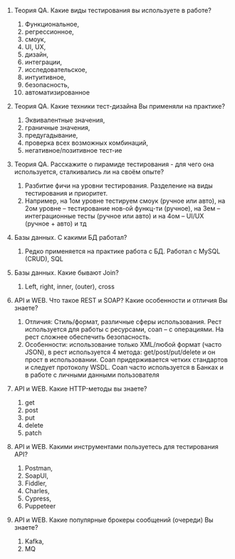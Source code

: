 1. Теория QA. Какие виды тестирования вы используете в работе?
   1. Функциональное, 
   2. регрессионное, 
   3. смоук, 
   4. UI, UX, 
   5. дизайн, 
   6. интеграции, 
   7. исследовательское, 
   8. интуитивное, 
   9. безопасность, 
   10. автоматизированное


2. Теория QA. Какие техники тест-дизайна Вы применяли на практике?
   1. Эквивалентные значения, 
   2. граничные значения, 
   3. предугадывание, 
   4. проверка всех возможных комбинаций, 
   5. негативное/позитивное тест-ие


3. Теория QA. Расскажите о пирамиде тестирования - для чего она используется, сталкивались ли на своём опыте?
   1. Разбитие фичи на уровни тестирования. Разделение на виды тестирования и приоритет. 
   2. Например, на 1ом уровне тестируем смоук (ручное или авто), на 2ом уровне – тестирование нов-ой функц-ти (ручное), на 3ем – интеграционные тесты (ручное или авто) и на 4ом – UI/UX (ручное + авто) и тд


4. Базы данных. С какими БД работал? 
   1. Редко применяется на практике работа с БД. Работал с MySQL (CRUD), SQL


5. Базы данных. Какие бывают Join?
   1. Left, right, inner, (outer), cross
   

6. API и WEB. Что такое REST и SOAP? Какие особенности и отличия Вы знаете?
   1. Отличия: Стиль/формат, различные сферы использования. Рест используется для работы с ресурсами, соап – с операциями. На рест сложнее обеспечить безопасность.
   2. Особенности: использование только XML/любой формат (часто JSON),  в рест используется 4 метода: get/post/put/delete и он прост в использовании. Соап придерживается четких стандартов и следует протоколу WSDL. Соап часто используется в Банках и в работе с личными данными пользователя


7. API и WEB. Какие HTTP-методы вы знаете?
   1. get
   2. post
   3. put
   4. delete
   5. patch


8. API и WEB. Какими инструментами пользуетесь для тестирования API?
   1. Postman, 
   2. SoapUI, 
   3. Fiddler, 
   4. Charles, 
   5. Cypress, 
   6. Puppeteer


9. API и WEB. Какие популярные брокеры сообщений (очереди) Вы знаете?
   1. Kafka,
   2. MQ